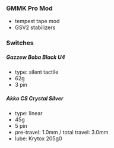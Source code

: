 ### GMMK Pro Mod
- tempest tape mod
- GSV2 stabilizers

### Switches

##### Gazzew Boba Black U4
- type: silent tactile
- 62g
- 3 pin

##### Akko CS Crystal Silver
- type: linear
- 45g
- 5 pin
- pre-travel: 1.0mm / total travel: 3.0mm
- lube: Krytox 205g0
